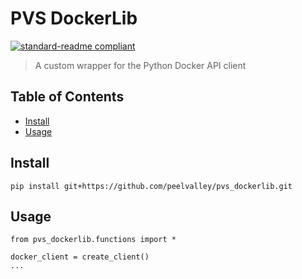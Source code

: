 # PVS DockerLib

[![standard-readme compliant](https://img.shields.io/badge/readme%20style-standard-brightgreen.svg?style=flat-square)](https://github.com/RichardLitt/standard-readme)

> A custom wrapper for the Python Docker API client

## Table of Contents
- [Install](#install)
- [Usage](#usage)

## Install
`pip install git+https://github.com/peelvalley/pvs_dockerlib.git`

## Usage
```
from pvs_dockerlib.functions import *

docker_client = create_client()
...

```
